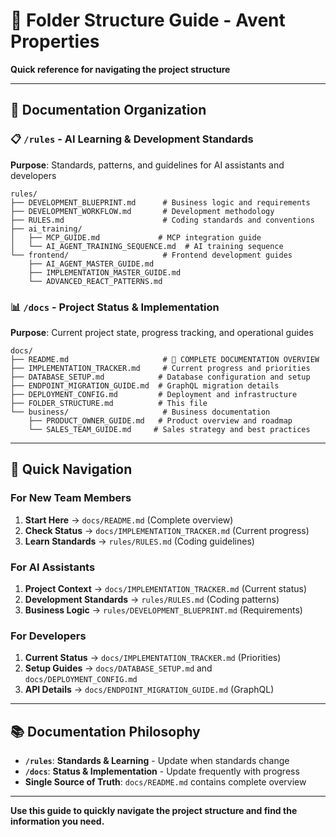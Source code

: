 # 📁 Folder Structure Guide - Avent Properties

**Quick reference for navigating the project structure**

---

## 🎯 **Documentation Organization**

### **📋 `/rules` - AI Learning & Development Standards**
**Purpose**: Standards, patterns, and guidelines for AI assistants and developers

```
rules/
├── DEVELOPMENT_BLUEPRINT.md      # Business logic and requirements
├── DEVELOPMENT_WORKFLOW.md       # Development methodology
├── RULES.md                      # Coding standards and conventions
├── ai_training/
│   ├── MCP_GUIDE.md             # MCP integration guide
│   └── AI_AGENT_TRAINING_SEQUENCE.md  # AI training sequence
└── frontend/                     # Frontend development guides
    ├── AI_AGENT_MASTER_GUIDE.md
    ├── IMPLEMENTATION_MASTER_GUIDE.md
    └── ADVANCED_REACT_PATTERNS.md
```

### **📊 `/docs` - Project Status & Implementation**
**Purpose**: Current project state, progress tracking, and operational guides

```
docs/
├── README.md                     # 🎯 COMPLETE DOCUMENTATION OVERVIEW
├── IMPLEMENTATION_TRACKER.md     # Current progress and priorities
├── DATABASE_SETUP.md            # Database configuration and setup
├── ENDPOINT_MIGRATION_GUIDE.md  # GraphQL migration details
├── DEPLOYMENT_CONFIG.md         # Deployment and infrastructure
├── FOLDER_STRUCTURE.md          # This file
└── business/                     # Business documentation
    ├── PRODUCT_OWNER_GUIDE.md   # Product overview and roadmap
    └── SALES_TEAM_GUIDE.md     # Sales strategy and best practices
```

---

## 🚀 **Quick Navigation**

### **For New Team Members**
1. **Start Here** → `docs/README.md` (Complete overview)
2. **Check Status** → `docs/IMPLEMENTATION_TRACKER.md` (Current progress)
3. **Learn Standards** → `rules/RULES.md` (Coding guidelines)

### **For AI Assistants**
1. **Project Context** → `docs/IMPLEMENTATION_TRACKER.md` (Current status)
2. **Development Standards** → `rules/RULES.md` (Coding patterns)
3. **Business Logic** → `rules/DEVELOPMENT_BLUEPRINT.md` (Requirements)

### **For Developers**
1. **Current Status** → `docs/IMPLEMENTATION_TRACKER.md` (Priorities)
2. **Setup Guides** → `docs/DATABASE_SETUP.md` and `docs/DEPLOYMENT_CONFIG.md`
3. **API Details** → `docs/ENDPOINT_MIGRATION_GUIDE.md` (GraphQL)

---

## 📚 **Documentation Philosophy**

- **`/rules`**: **Standards & Learning** - Update when standards change
- **`/docs`**: **Status & Implementation** - Update frequently with progress
- **Single Source of Truth**: `docs/README.md` contains complete overview

---

**Use this guide to quickly navigate the project structure and find the information you need.**
